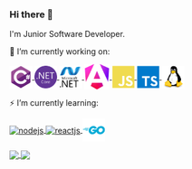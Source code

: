 ### Hi there 👋

I'm Junior Software Developer.

<p>🔭 I’m currently working on:</p>
<p align="left">
<a href="[https://learn.microsoft.com/en-us/dotnet/csharp" target="_blank" rel="noreferrer">
  <img align="center" src="https://raw.githubusercontent.com/devicons/devicon/master/icons/csharp/csharp-original.svg" alt="csharp" width="40" height="40" />
</a>
<a href="https://dotnet.microsoft.com" target="_blank" rel="noreferrer">
  <img align="center" src="https://raw.githubusercontent.com/devicons/devicon/master/icons/dotnetcore/dotnetcore-original.svg" alt="dotnet-core" width="40" height="40" />
</a>
<a href="https://learn.microsoft.com/en-us/previous-versions/dotnet/framework" target="_blank" rel="noreferrer">
  <img align="center" src="https://raw.githubusercontent.com/devicons/devicon/master/icons/dot-net/dot-net-original-wordmark.svg" alt="dotnet" width="40" height="40" />
</a>
<a href="https://angular.dev" target="_blank" rel="noreferrer">
  <img align="center" src="https://raw.githubusercontent.com/devicons/devicon/master/icons/angular/angular-original.svg" alt="angular" width="45" height="45" />
</a>
<a href="https://ecma-international.org/publications-and-standards/standards/ecma-262" target="_blank" rel="noreferrer">
  <img align="center" src="https://raw.githubusercontent.com/devicons/devicon/master/icons/javascript/javascript-plain.svg" alt="javascript" width="40" height="40" />
</a>
<a href="https://www.typescriptlang.org" target="_blank" rel="noreferrer">
  <img align="center" src="https://raw.githubusercontent.com/devicons/devicon/master/icons/typescript/typescript-original.svg" alt="typescript" width="40" height="40" />
</a>
<a href="https://www.linux.org" target="_blank" rel="noreferrer">
  <img align="center" src="https://raw.githubusercontent.com/devicons/devicon/master/icons/linux/linux-original.svg" alt="linux" width="40" height="40" />
</a>
</p>

<p>⚡ I’m currently learning:</p>
<p align="left">
<a href="https://nodejs.org" target="_blank" rel="noreferrer">
  <img align="center" src="https://www.vectorlogo.zone/logos/nodejs/nodejs-ar21.svg" alt="nodejs" />
</a>
<a href="https://react.dev" target="_blank" rel="noreferrer">
  <img align="center" src="https://www.vectorlogo.zone/logos/reactjs/reactjs-ar21.svg" alt="reactjs" />
</a>
<a href="https://go.dev" target="_blank" rel="noreferrer">
  <img align="center" src="https://raw.githubusercontent.com/devicons/devicon/master/icons/go/go-original-wordmark.svg" alt="go" width="40" height="40" />
</a>
</p>

<div>
<a href="#">
  <img align="center" src="https://github-readme-stats.vercel.app/api?username=MuhammedKaradas&show_icons=true&show_icons=true" />
</a>
<a href="#">
  <img align="center" src="https://github-readme-stats.vercel.app/api/top-langs/?username=MuhammedKaradas&count_private=true&show_icons=true&hide=matlab,dart,c" />
</a>
</div>
<!--
**MuhammedKaradas/MuhammedKaradas** is a ✨ _special_ ✨ repository because its `README.md` (this file) appears on your GitHub profile.

Here are some ideas to get you started:

- 🔭 I’m currently working on ...
- 🌱 I’m currently learning ...
- 👯 I’m looking to collaborate on ...
- 🤔 I’m looking for help with ...
- 💬 Ask me about ...
- 📫 How to reach me: ...
- 😄 Pronouns: ...
- ⚡ Fun fact: ...
-->
